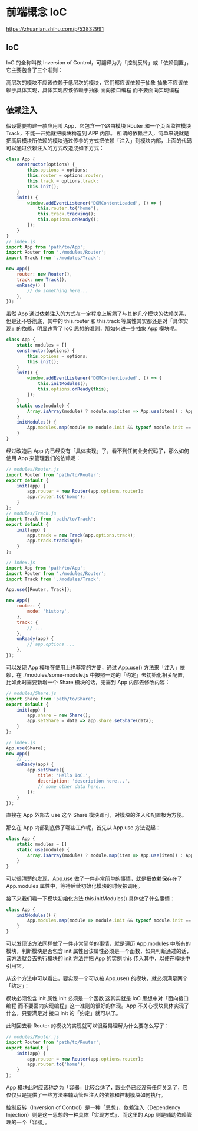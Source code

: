 # 前端概念 IoC

https://zhuanlan.zhihu.com/p/53832991


## IoC

IoC 的全称叫做 Inversion of Control，可翻译为为「控制反转」或「依赖倒置」，它主要包含了三个准则：

高层次的模块不应该依赖于低层次的模块，它们都应该依赖于抽象
抽象不应该依赖于具体实现，具体实现应该依赖于抽象
面向接口编程 而不要面向实现编程

## 依赖注入

假设需要构建一款应用叫 App，它包含一个路由模块 Router 和一个页面监控模块 Track，不能一开始就把模块构造到 APP 内部。
所谓的依赖注入，简单来说就是把高层模块所依赖的模块通过传参的方式把依赖「注入」到模块内部，上面的代码可以通过依赖注入的方式改造成如下方式：

```js
class App {
    constructor(options) {
        this.options = options;
        this.router = options.router;
        this.track = options.track;
        this.init();
    }
    init() {
        window.addEventListener('DOMContentLoaded', () => {
            this.router.to('home');
            this.track.tracking();
            this.options.onReady();
        });
    }
}
// index.js
import App from 'path/to/App';
import Router from './modules/Router';
import Track from './modules/Track';

new App({
    router: new Router(),
    track: new Track(),
    onReady() {
        // do something here...
    },
});
```


虽然 App 通过依赖注入的方式在一定程度上解耦了与其他几个模块的依赖关系，但是还不够彻底，其中的 this.router 和 this.track 等属性其实都还是对「具体实现」的依赖，明显违背了 IoC 思想的准则，那如何进一步抽象 App 模块呢。

```js
class App {
    static modules = []
    constructor(options) {
        this.options = options;
        this.init();
    }
    init() {
        window.addEventListener('DOMContentLoaded', () => {
            this.initModules();
            this.options.onReady(this);
        });
    }
    static use(module) {
        Array.isArray(module) ? module.map(item => App.use(item)) : App.modules.push(module);
    }
    initModules() {
        App.modules.map(module => module.init && typeof module.init == 'function' && module.init(this));
    }
}
```

经过改造后 App 内已经没有「具体实现」了，看不到任何业务代码了，那么如何使用 App 来管理我们的依赖呢：

```js
// modules/Router.js
import Router from 'path/to/Router';
export default {
    init(app) {
        app.router = new Router(app.options.router);
        app.router.to('home');
    }
};
// modules/Track.js
import Track from 'path/to/Track';
export default {
    init(app) {
        app.track = new Track(app.options.track);
        app.track.tracking();
    }
};

// index.js
import App from 'path/to/App';
import Router from './modules/Router';
import Track from './modules/Track';

App.use([Router, Track]);

new App({
    router: {
        mode: 'history',
    },
    track: {
        // ...
    },
    onReady(app) {
        // app.options ...
    },
});
```

可以发现 App 模块在使用上也非常的方便，通过 App.use() 方法来「注入」依赖，在 ./modules/some-module.js 中按照一定的「约定」去初始化相关配置，比如此时需要新增一个 Share 模块的话，无需到 App 内部去修改内容：

```js
// modules/Share.js
import Share from 'path/to/Share';
export default {
    init(app) {
        app.share = new Share();
        app.setShare = data => app.share.setShare(data);
    }
};

// index.js
App.use(Share);
new App({
    // ...
    onReady(app) {
        app.setShare({
            title: 'Hello IoC.',
            description: 'description here...',
            // some other data here...
        });
    }
});
```

直接在 App 外部去 use 这个 Share 模块即可，对模块的注入和配置极为方便。

那么在 App 内部到底做了哪些工作呢，首先从 App.use 方法说起：

```js
class App {
    static modules = []
    static use(module) {
        Array.isArray(module) ? module.map(item => App.use(item)) : App.modules.push(module);
    }
}
```

可以很清楚的发现，App.use 做了一件非常简单的事情，就是把依赖保存在了 App.modules 属性中，等待后续初始化模块的时候被调用。

接下来我们看一下模块初始化方法 this.initModules() 具体做了什么事情：

```js
class App {
    initModules() {
        App.modules.map(module => module.init && typeof module.init == 'function' && module.init(this));
    }
}
```

可以发现该方法同样做了一件非常简单的事情，就是遍历 App.modules 中所有的模块，判断模块是否包含 init 属性且该属性必须是一个函数，如果判断通过的话，该方法就会去执行模块的 init 方法并把 App 的实例 this 传入其中，以便在模块中引用它。

从这个方法中可以看出，要实现一个可以被 App.use() 的模块，就必须满足两个「约定」：

模块必须包含 init 属性
init 必须是一个函数
这其实就是 IoC 思想中对「面向接口编程 而不要面向实现编程」这一准则的很好的体现。App 不关心模块具体实现了什么，只要满足对 接口 init 的「约定」就可以了。

此时回去看 Router 的模块的实现就可以很容易理解为什么要怎么写了：

```js
// modules/Router.js
import Router from 'path/to/Router';
export default {
    init(app) {
        app.router = new Router(app.options.router);
        app.router.to('home');
    }
};
```

App 模块此时应该称之为「容器」比较合适了，跟业务已经没有任何关系了，它仅仅只是提供了一些方法来辅助管理注入的依赖和控制模块如何执行。

控制反转（Inversion of Control）是一种「思想」，依赖注入（Dependency Injection）则是这一思想的一种具体「实现方式」，而这里的 App 则是辅助依赖管理的一个「容器」。